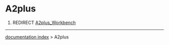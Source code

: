# A2plus
1.  REDIRECT [A2plus\_Workbench](A2plus_Workbench.md)

---
[documentation index](../README.md) > A2plus
